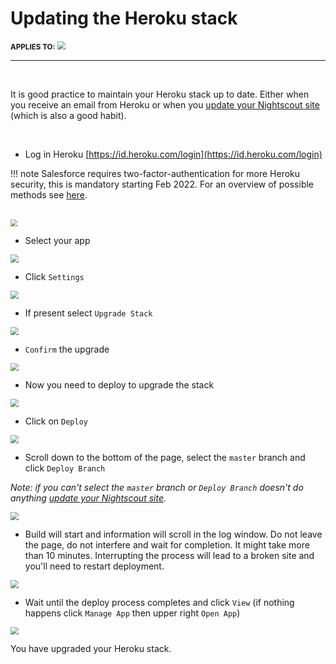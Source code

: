 # Updating the Heroku stack

<span style="font-size:smaller;">**APPLIES TO:**</span>	<img src="../../vendors/img/Heroku.png" style="zoom:80%;" />

------

</br>

It is good practice to maintain your Heroku stack up to date. Either when you receive an email from Heroku or when you [update your Nightscout site](../update) (which is also a good habit).

</br>

- Log in Heroku [https://id.heroku.com/login](https://id.heroku.com/login)

!!! note
    Salesforce requires two-factor-authentication for more Heroku security, this is mandatory starting Feb 2022. For an overview of possible methods see [here](../../vendors/heroku).

</br>

<img src="../../update/img/UpdateNS15.png" style="zoom:70%;" >

</br>

- Select your app

<img src="../../nightscout/img/SetupNS00.png" style="zoom:80%;" >

</br>

- Click `Settings`

<img src="../../nightscout/img/SetupNS01.png" style="zoom:80%;" >

</br>

- If present select `Upgrade Stack`

<img src="../../update/img/UpdateHK01.png" style="zoom:80%;" >

</br>

- `Confirm` the upgrade

<img src="../../update/img/UpdateHK02.png" style="zoom:80%;" >

</br>

- Now you need to deploy to upgrade the stack

<img src="../../update/img/UpdateHK03.png" style="zoom:80%;" >

</br>

- Click on `Deploy`

<img src="../../update/img/UpdateNS17.png" style="zoom:80%;" >

</br>

- Scroll down to the bottom of the page, select the `master` branch and click `Deploy Branch`

*Note: if you can't select the `master` branch or `Deploy Branch` doesn't do anything [update your Nightscout site](../update).*

<img src="../../update/img/UpdateNS23.png" style="zoom:80%;" >

</br>

- Build will start and information will scroll in the log window. Do not leave the page, do not interfere and wait for completion. It might take more than 10 minutes. Interrupting the process will lead to a broken site and you'll need to restart deployment.

<img src="../../update/img/UpdateNS24.png" style="zoom:80%;" >

</br>

- Wait until the deploy process completes and click `View` (if nothing happens click `Manage App` then upper right `Open App`)

<img src="../../update/img/UpdateNS25.png" style="zoom:80%;" >

</br>

You have upgraded your Heroku stack.